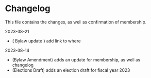 # Changelog

This file contains the changes, as well as confirmation of membership.


2023-08-21

- ( Bylaw update ) add link to where 

2023-08-14

- (Bylaw Amendment) adds an update for membership, as well as changelog
- (Elections Draft) adds an election draft for fiscal year 2023